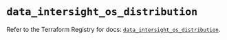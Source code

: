 # `data_intersight_os_distribution`

Refer to the Terraform Registry for docs: [`data_intersight_os_distribution`](https://registry.terraform.io/providers/ciscodevnet/intersight/1.0.71/docs/data-sources/os_distribution).
